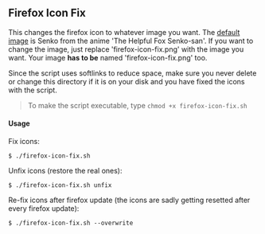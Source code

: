 ## Firefox Icon Fix

This changes the firefox icon to whatever image you want.
The [default image](firefox-icon-fix.png) is Senko from the anime 'The Helpful Fox Senko-san'.
If you want to change the image, just replace 'firefox-icon-fix.png' with the image you want. Your image **has to be** named 'firefox-icon-fix.png' too.

Since the script uses softlinks to reduce space, make sure you never delete or change this directory if it is on your disk and you have fixed the icons with the script.

> To make the script executable, type `chmod +x firefox-icon-fix.sh`

#### Usage

Fix icons:
```console
$ ./firefox-icon-fix.sh
```

Unfix icons (restore the real ones):
```console
$ ./firefox-icon-fix.sh unfix
```

Re-fix icons after firefox update (the icons are sadly getting resetted after every firefox update):
```console
$ ./firefox-icon-fix.sh --overwrite
```
